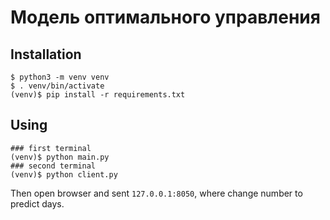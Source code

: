 # Модель оптимального управления

## Installation
```
$ python3 -m venv venv
$ . venv/bin/activate
(venv)$ pip install -r requirements.txt
```

## Using
```
### first terminal
(venv)$ python main.py
### second terminal 
(venv)$ python client.py
```

Then open browser and sent `127.0.0.1:8050`,
where change number to predict days.
